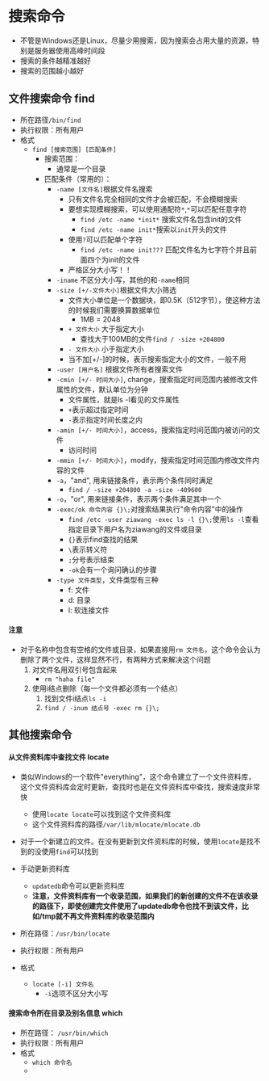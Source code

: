 # 搜索命令
- 不管是Windows还是Linux，尽量少用搜索，因为搜索会占用大量的资源，特别是服务器使用高峰时间段
- 搜索的条件越精准越好
- 搜索的范围越小越好

## 文件搜索命令 find

- 所在路径`/bin/find`
- 执行权限：所有用户 
- 格式
	- `find [搜索范围] [匹配条件]`
		- 搜索范围：
			- 通常是一个目录
		- 匹配条件（常用的）：
			- `-name [文件名]`根据文件名搜索
				- 只有文件名完全相同的文件才会被匹配，不会模糊搜索
				- 要想实现模糊搜索，可以使用通配符`*`,`*`可以匹配任意字符
					- `find /etc -name *init*` 搜索文件名包含init的文件
					- `find /etc -name init*`搜索以`init`开头的文件
				- 使用`?`可以匹配单个字符
					- `find /etc -name init???` 匹配文件名为七字符个并且前面四个为init的文件
				- 严格区分大小写！！
			- `-iname` 不区分大小写，其他的和`-name`相同  
			- `-size [+/-文件大小]`根据文件大小筛选
				- 文件大小单位是一个数据块，即0.5K（512字节），使这种方法的时候我们需要换算数据单位
					- 1MB = 2048
				- `+ 文件大小` 大于指定大小
					- 查找大于100MB的文件`find / -size +204800`
				- `- 文件大小` 小于指定大小
				- 当不加[+/-]的时候，表示搜索指定大小的文件，一般不用
			- `-user [用户名]` 根据文件所有者搜索文件
			- `-cmin [+/- 时间大小]`, change，搜索指定时间范围内被修改文件属性的文件，默认单位为分钟
				- 文件属性，就是ls -l看见的文件属性
				- `+`表示超过指定时间
				- `-`表示指定时间长度之内
			- `-amin [+/- 时间大小]`，access，搜索指定时间范围内被访问的文件
				- 访问时间
			- `-mmin [+/- 时间大小]`，modify，搜索指定时间范围内修改文件内容的文件
			- `-a`，"and", 用来链接条件，表示两个条件同时满足
				- `find / -size +204800 -a -size -409600`
			- `-o`，"or", 用来链接条件，表示两个条件满足其中一个
			- `-exec/ok 命令内容 {}\;`对搜索结果执行"命令内容"中的操作
				- `find /etc -user ziawang -exec ls -l {}\;`使用`ls -l`查看指定目录下用户名为ziawang的文件或目录
				- `{}`表示find查找的结果
				- `\`表示转义符
				- `;`分号表示结束
				- `-ok`会有一个询问确认的步骤
			- `-type 文件类型`，文件类型有三种
				- f: 文件
				- d: 目录
				- l: 软连接文件
			
#### 注意
- 对于名称中包含有空格的文件或目录，如果直接用`rm 文件名`，这个命令会认为删除了两个文件，这样显然不行，有两种方式来解决这个问题
	1. 对文件名用双引号包含起来
		- `rm "haha file"`
	2. 使用i结点删除（每一个文件都必须有一个结点）
		1. 找到文件i结点`ls -i`
		2. `find / -inum 结点号 -exec rm {}\;` 
 

## 其他搜索命令
#### 从文件资料库中查找文件 locate
- 类似Windows的一个软件"everything"，这个命令建立了一个文件资料库，这个文件资料库会定时更新，查找时也是在文件资料库中查找，搜索速度非常快
	- 使用`locate locate`可以找到这个文件资料库
	- 这个文件资料库的路径`/var/lib/mlocate/mlocate.db`
- 对于一个新建立的文件。在没有更新到文件资料库的时候，使用`locate`是找不到的没使用`find`可以找到
- 手动更新资料库
	- `updatedb`命令可以更新资料库
	- **注意，文件资料库有一个收录范围，如果我们的新创建的文件不在该收录的路径下，即使创建完文件使用了updatedb命令也找不到该文件，比如/tmp就不再文件资料库的收录范围内**
		

- 所在路径：`/usr/bin/locate`
- 执行权限：所有用户
- 格式
	- `locate [-i] 文件名`
		- `-i`选项不区分大小写

#### 搜索命令所在目录及别名信息 which
- 所在路径： `/usr/bin/which`
- 执行权限：所有用户
- 格式
	- `which 命令名 `
	- 





